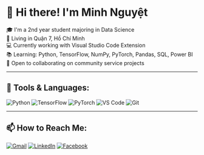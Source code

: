 # 👋 Hi there! I'm Minh Nguyệt

🎓 I'm a 2nd year student majoring in Data Science  
📍 Living in Quận 7, Hồ Chí Minh  
💻 Currently working with Visual Studio Code Extension  
📚 Learning: Python, TensorFlow, NumPy, PyTorch, Pandas, SQL, Power BI  
🤝 Open to collaborating on community service projects

---

## 🔧 Tools & Languages:
![Python](https://img.shields.io/badge/-Python-3776AB?logo=python&logoColor=white&style=flat)
![TensorFlow](https://img.shields.io/badge/-TensorFlow-FF6F00?logo=tensorflow&logoColor=white&style=flat)
![PyTorch](https://img.shields.io/badge/-PyTorch-EE4C2C?logo=pytorch&logoColor=white&style=flat)
![VS Code](https://img.shields.io/badge/-VS%20Code-007ACC?logo=visual-studio-code&logoColor=white&style=flat)
![Git](https://img.shields.io/badge/-Git-F05032?logo=git&logoColor=white&style=flat)

---

## 📫 How to Reach Me:
[![Gmail](https://img.shields.io/badge/Gmail-decomchay@gmail.com-D14836?style=flat&logo=gmail&logoColor=white)](mailto:decomchay@gmail.com)
[![LinkedIn](https://img.shields.io/badge/LinkedIn-Connect-blue?style=flat&logo=linkedin&logoColor=white)](https://www.linkedin.com/)
[![Facebook](https://img.shields.io/badge/Facebook-Follow-1877F2?style=flat&logo=facebook&logoColor=white)](https://facebook.com/)
